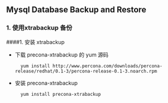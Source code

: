 ## Mysql Database Backup and Restore

### 1. 使用xtrabackup 备份

####1. 安装 xtrabackup 

- 下载 precona-xtrabackup 的 yum 源码

  ```
    yum install http://www.percona.com/downloads/percona-release/redhat/0.1-3/percona-release-0.1-3.noarch.rpm
  ```
  
- 安装 precona-xtrabackup

  ```
    yum install precona-xtrabackup
  ```
